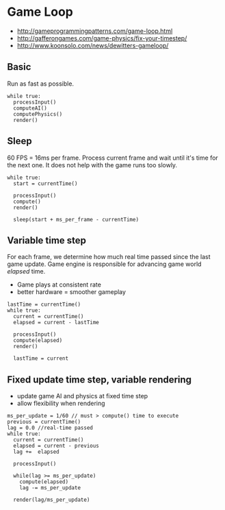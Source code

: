 # Game Loop

* http://gameprogrammingpatterns.com/game-loop.html
* http://gafferongames.com/game-physics/fix-your-timestep/
* http://www.koonsolo.com/news/dewitters-gameloop/

## Basic

Run as fast as possible.

```
while true:
  processInput()
  computeAI()
  computePhysics()
  render()
```

## Sleep

60 FPS = 16ms per frame.
Process current frame and wait until it's time for the next one.
It does not help with the game runs too slowly.

```
while true:
  start = currentTime()
  
  processInput()
  compute()
  render()
  
  sleep(start + ms_per_frame - currentTime)
```

## Variable time step

For each frame, we determine how much real time passed since the last game update.
Game engine is responsible for advancing game world _elapsed_ time.

* Game plays at consistent rate
* better hardware = smoother gameplay

```
lastTime = currentTime()
while true:
  current = currentTime()
  elapsed = current - lastTime
  
  processInput()
  compute(elapsed)
  render()

  lastTime = current
```

## Fixed update time step, variable rendering

* update game AI and physics at fixed time step
* allow flexibility when rendering

```
ms_per_update = 1/60 // must > compute() time to execute
previous = currentTime()
lag = 0.0 //real-time passed
while true:
  current = currentTime()
  elapsed = current - previous
  lag +=  elapsed
  
  processInput()
  
  while(lag >= ms_per_update)
    compute(elapsed)
    lag -= ms_per_update
    
  render(lag/ms_per_update)
```


